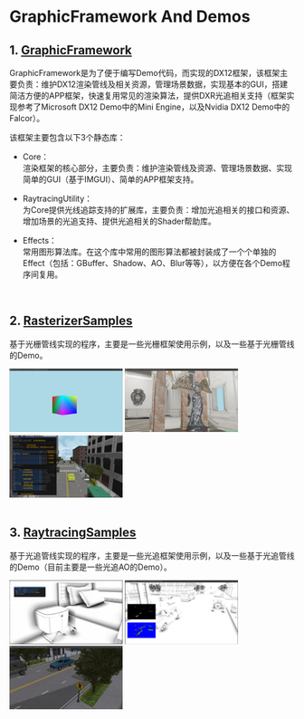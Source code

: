 # GraphicFramework And Demos

## 1. [GraphicFramework](https://github.com/KaiYuan-Z/DirectX12Code/edit/master/GraphicFramework)
GraphicFramework是为了便于编写Demo代码，而实现的DX12框架，该框架主要负责：维护DX12渲染管线及相关资源，管理场景数据，实现基本的GUI，搭建简洁方便的APP框架，快速复用常见的渲染算法，提供DXR光追相关支持（框架实现参考了Microsoft DX12 Demo中的Mini Engine，以及Nvidia DX12 Demo中的Falcor）。

该框架主要包含以下3个静态库：<br>
* Core：<br>
渲染框架的核心部分，主要负责：维护渲染管线及资源、管理场景数据、实现简单的GUI（基于IMGUI）、简单的APP框架支持。

* RaytracingUtility：<br>
为Core提供光线追踪支持的扩展库，主要负责：增加光追相关的接口和资源、增加场景的光追支持、提供光追相关的Shader帮助库。

* Effects：<br>
常用图形算法库。在这个库中常用的图形算法都被封装成了一个个单独的Effect（包括：GBuffer、Shadow、AO、Blur等等），以方便在各个Demo程序间复用。

<br>

## 2. [RasterizerSamples](https://github.com/KaiYuan-Z/DirectX12Code/edit/master/RasterizerSamples)
基于光栅管线实现的程序，主要是一些光栅框架使用示例，以及一些基于光栅管线的Demo。<br>

<div align=left><img src="https://github.com/KaiYuan-Z/DirectX12Code/blob/master/ReadMeImage/D3D12_Framework.png" width="200"/> <img src="https://github.com/KaiYuan-Z/DirectX12Code/blob/master/ReadMeImage/DeferredPbrModelView.png" width="200"/> <img src="https://github.com/KaiYuan-Z/DirectX12Code/blob/master/ReadMeImage/ModelViewer(SimpleSceneEditor).png" width="200"/></div></div>

<br>

## 3. [RaytracingSamples](https://github.com/KaiYuan-Z/DirectX12Code/edit/master/RaytracingSamples)
基于光追管线实现的程序，主要是一些光追框架使用示例，以及一些基于光追管线的Demo（目前主要是一些光追AO的Demo）。<br>


<div align=left><img src="https://github.com/KaiYuan-Z/DirectX12Code/blob/master/ReadMeImage/RayTracingAO_RasterizerGBuffer_Halton_Cosine.png" width="200"/> <img src="https://github.com/KaiYuan-Z/DirectX12Code/blob/master/ReadMeImage/TemporalRayTracingAO_CrossroadDemo2.png" width="200"/> <img src="https://github.com/KaiYuan-Z/DirectX12Code/blob/master/ReadMeImage/TemporalRayTracingAO_CrossroadDemo1.png" width="200"/></div></div>

